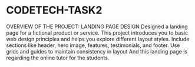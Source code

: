 # CODETECH-TASK2

OVERVIEW OF THE PROJECT:
LANDING PAGE DESIGN
Designed a landing page for a fictional product or service. This
project introduces you to basic web design principles and helps
you explore different layout styles. Include sections like
header, hero image, features, testimonials, and footer. Use
grids and guides to maintain consistency in layout
And this landing page is regarding the online tutor for the students.
